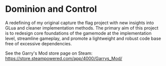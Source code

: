 # Dominion and Control

A redefining of my original capture the flag project with new insights into GLua and cleaner implementation methods. The primary aim of this project is to redesign core foundations of the gamemode at the implementation level, streamline gameplay, and promote a lightweight and robust code base free of excessive dependencies.

See the Garry's Mod store page on Steam: https://store.steampowered.com/app/4000/Garrys_Mod/
